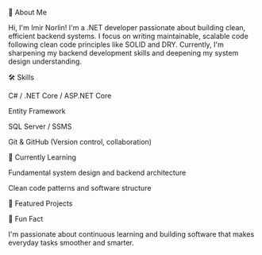 👋 About Me

Hi, I'm Imir Norlin!
I'm a .NET developer passionate about building clean, efficient backend systems. I focus on writing maintainable, scalable code following clean code principles like SOLID and DRY.
Currently, I'm sharpening my backend development skills and deepening my system design understanding.

🛠️ Skills

C# / .NET Core / ASP.NET Core

Entity Framework

SQL Server / SSMS

Git & GitHub (Version control, collaboration)

🚀 Currently Learning

Fundamental system design and backend architecture

Clean code patterns and software structure

📂 Featured Projects


🧠 Fun Fact

I'm passionate about continuous learning and building software that makes everyday tasks smoother and smarter.

